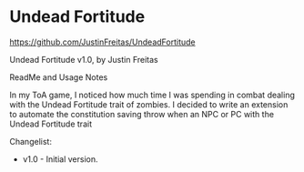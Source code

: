 # Undead Fortitude

https://github.com/JustinFreitas/UndeadFortitude

Undead Fortitude v1.0, by Justin Freitas

ReadMe and Usage Notes

In my ToA game, I noticed how much time I was spending in combat dealing with the Undead Fortitude trait of zombies.  I decided to write an extension to automate the constitution saving throw when an NPC or PC with the Undead Fortitude trait

Changelist:
- v1.0 - Initial version.
